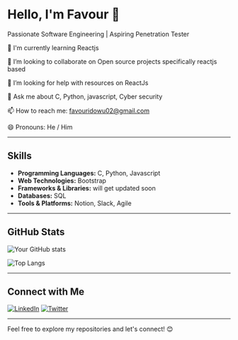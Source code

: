 # Hello, I'm Favour 👋

Passionate Software Engineering | Aspiring Penetration Tester

🌱 I'm currently learning Reactjs

👯 I’m looking to collaborate on Open source projects specifically reactjs based

🤔 I’m looking for help with resources on ReactJs

💬 Ask me about C, Python, javascript, Cyber security

📫 How to reach me: favouridowu02@gmail.com

😄 Pronouns: He / Him

---

## Skills

- **Programming Languages:** C, Python, Javascript
- **Web Technologies:** Bootstrap
- **Frameworks & Libraries:** will get updated soon
- **Databases:** SQL
- **Tools & Platforms:** Notion, Slack, Agile

---

## GitHub Stats

![Your GitHub stats](https://github-readme-stats.vercel.app/api?username=Favouridowu02&show_icons=true&count_private=true&hide=contribs,issues&theme=radical)

![Top Langs](https://github-readme-stats.vercel.app/api/top-langs/?username=Favouridowu&layout=compact&theme=radical)

---

## Connect with Me

[![LinkedIn](https://img.shields.io/badge/LinkedIn-YourLinkedIn-blue)](https://www.linkedin.com/in/favouridowu)
[![Twitter](https://img.shields.io/badge/Twitter-YourTwitter-blue)](https://www.twitter.com/favour_eng)

---

Feel free to explore my repositories and let's connect! 😊
